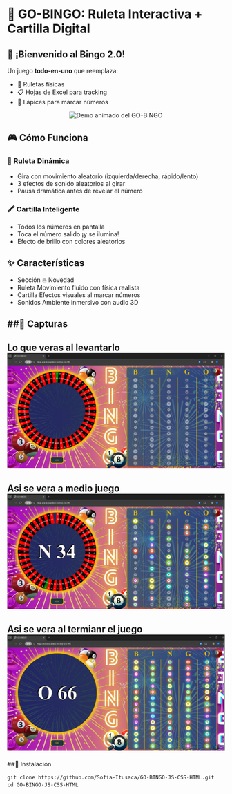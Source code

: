 # 🎡 GO-BINGO: Ruleta Interactiva + Cartilla Digital

## 🌟 ¡Bienvenido al Bingo 2.0! 
Un juego **todo-en-uno** que reemplaza:
- 🎰 Ruletas físicas
- 📋 Hojas de Excel para tracking
- 🔢 Lápices para marcar números

<div align="center">
  <img src="assets/Animation.gif" alt="Demo animado del GO-BINGO" width="1000">
</div>

## 🎮 Cómo Funciona

### 🔄 Ruleta Dinámica
- Gira con movimiento aleatorio (izquierda/derecha, rápido/lento)
- 3 efectos de sonido aleatorios al girar
- Pausa dramática antes de revelar el número

### 🖍️ Cartilla Inteligente
- Todos los números en pantalla
- Toca el número salido ¡y se ilumina!
- Efecto de brillo con colores aleatorios

## ✨ Características
- Sección	🔥 Novedad
- Ruleta	Movimiento fluido con física realista
- Cartilla	Efectos visuales al marcar números
- Sonidos	Ambiente inmersivo con audio 3D

##📸 Capturas
-  
Lo que veras al levantarlo
![Demo del Juego](assets/1.png)
-  
Asi se vera a medio juego
![Demo del Juego](assets/2.png)
-  
Asi se vera al termianr el juego
![Demo del Juego](assets/3.png)
- 
##🚀 Instalación
```diff
git clone https://github.com/Sofia-Itusaca/GO-BINGO-JS-CSS-HTML.git
cd GO-BINGO-JS-CSS-HTML
